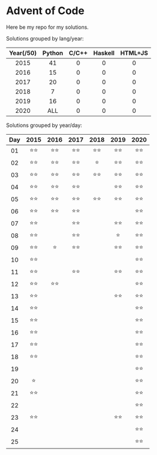 # Advent of Code

Here be my repo for my solutions.

Solutions grouped by lang/year:

| Year(/50) | Python | C/C++ | Haskell | HTML+JS |
|:---------:|:------:|:-----:|:-------:|:-------:|
|    2015   |   41   |   0   |    0    |    0    |
|    2016   |   15   |   0   |    0    |    0    |
|    2017   |   20   |   0   |    0    |    0    |
|    2018   |    7   |   0   |    0    |    0    |
|    2019   |   16   |   0   |    0    |    0    |
|    2020   |   ALL  |   0   |    0    |    0    |

Solutions grouped by year/day:

| Day |      2015     | 2016 | 2017 | 2018 | 2019 | 2020 |
|:---:|:-------------:|:----:|:----:|:----:|:----:|:----:|
| 01 | :star::star: | :star::star: | :star::star: | :star::star: | :star::star: | :star::star: |
| 02 | :star::star: | :star::star: | :star::star: | :star: | :star::star: | :star::star: |
| 03 | :star::star: | :star::star: | :star::star: | :star::star: | :star::star: | :star::star: |
| 04 | :star::star: | :star::star: | :star::star: |  | :star::star: | :star::star: |
| 05 | :star::star: | :star::star: | :star::star: | :star::star: | :star::star: | :star::star: |
| 06 | :star::star: | :star::star: | :star::star: |  |  | :star::star: |
| 07 | :star::star: |  | :star::star: |  | :star::star: | :star::star: |
| 08 | :star::star: |  | :star::star: |  | :star: | :star::star: |
| 09 | :star::star: | :star: | :star::star: |  | :star::star: | :star::star: |
| 10 | :star::star: |  |  |  |  | :star::star: |
| 11 | :star::star: |  | :star::star: |  |:star::star: | :star::star: |
| 12 | :star::star: | :star::star: |  |  |  | :star::star: |
| 13 | :star::star: |  |  |  | :star::star: | :star::star: |
| 14 | :star::star: |  |  |  |  | :star::star: |
| 15 | :star::star: |  |  |  |  | :star::star: |
| 16 | :star::star: |  |  |  |  | :star::star: |
| 17 | :star::star: |  |  |  |  | :star::star: |
| 18 | :star::star: |  |  |  |  | :star::star: |
| 19 |  |  |  |  |  | :star::star: |
| 20 | :star: |  |  |  |  | :star::star: |
| 21 | :star::star: |  |  |  |  | :star::star: |
| 22 |  |  |  |  |  | :star::star: |
| 23 | :star::star: |  |  |  | :star::star: | :star::star: |
| 24 |  |  |  |  |  | :star::star: |
| 25 |  |  |  |  |  | :star::star: |
